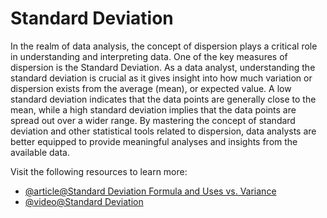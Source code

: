# Standard Deviation 

In the realm of data analysis, the concept of dispersion plays a critical role in understanding and interpreting data. One of the key measures of dispersion is the Standard Deviation. As a data analyst, understanding the standard deviation is crucial as it gives insight into how much variation or dispersion exists from the average (mean), or expected value. A low standard deviation indicates that the data points are generally close to the mean, while a high standard deviation implies that the data points are spread out over a wider range. By mastering the concept of standard deviation and other statistical tools related to dispersion, data analysts are better equipped to provide meaningful analyses and insights from the available data.

Visit the following resources to learn more:

- [@article@Standard Deviation Formula and Uses vs. Variance](https://www.investopedia.com/terms/s/standarddeviation.asp)
- [@video@Standard Deviation](https://www.youtube.com/watch?v=esskJJF8pCc)